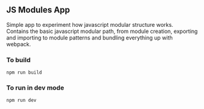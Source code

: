 ## JS Modules App

Simple app to experiment how javascript modular structure works.   
Contains the basic javascript modular path, from module creation, exporting and importing to module patterns and bundling everything up with webpack.

### To build
`npm run build`

### To run in dev mode
`npm run dev`